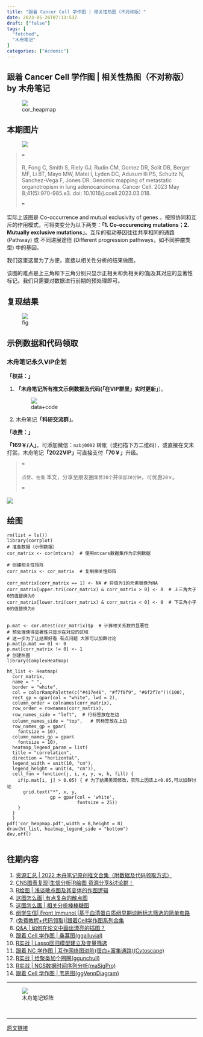 ```yaml
---
title: "跟着 Cancer Cell 学作图 | 相关性热图（不对称版）"
date: 2023-05-26T07:13:53Z
draft: ["false"]
tags: [
  "fetched",
  "木舟笔记"
]
categories: ["Acdemic"]
---
```

跟着 Cancer Cell 学作图 | 相关性热图（不对称版） by 木舟笔记
------
<div><section data-tool="mdnice编辑器" data-website="https://www.mdnice.com" data-mpa-powered-by="yiban.io"><figure data-tool="mdnice编辑器"><img data-ratio="0.4255555555555556" data-src="https://mmbiz.qpic.cn/mmbiz_jpg/aMicyicM8Ll19mjOUJiclRpFbhFM45hyniaVzRCNnm2zBGNFtySRJMsibWiahUDnn2NpXCNuMLbv7j9YELQRMPr4vucg/640?wx_fmt=jpeg" data-type="jpeg" data-w="900" src="https://mmbiz.qpic.cn/mmbiz_jpg/aMicyicM8Ll19mjOUJiclRpFbhFM45hyniaVzRCNnm2zBGNFtySRJMsibWiahUDnn2NpXCNuMLbv7j9YELQRMPr4vucg/640?wx_fmt=jpeg"><figcaption><span></span>cor_heapmap</figcaption></figure><section><mp-common-profile data-pluginname="mpprofile" data-weui-theme="light" data-id="MzIxMDExNDE0OQ==" data-headimg="http://mmbiz.qpic.cn/mmbiz_png/aMicyicM8Ll1ib0O4bhukQJ50YEnDwcMTIvaj1jSnOACbZmy7XsUAmicqyoF1WkNzzwian0IUUbGlNmaniaMDXLsa6pA/0?wx_fmt=png" data-nickname="木舟笔记" data-alias="MZBJNOTE" data-signature="分享CNS绘图指南、生信教程及常见套路、多组学研究思路及机器学习基础。" data-from="0" data-is_biz_ban="0"></mp-common-profile></section><h2 data-tool="mdnice编辑器"><span></span><span>本期图片</span><span></span></h2><figure data-tool="mdnice编辑器"><img data-ratio="1.0240740740740741" data-src="https://mmbiz.qpic.cn/mmbiz_png/aMicyicM8Ll19mjOUJiclRpFbhFM45hyniaVdqwFibZ0qvq5BSDTzw5CA1mibKFkeSrfZH1QzcAic5wfO1wvvIGicujObA/640?wx_fmt=png" data-type="png" data-w="1080" src="https://mmbiz.qpic.cn/mmbiz_png/aMicyicM8Ll19mjOUJiclRpFbhFM45hyniaVdqwFibZ0qvq5BSDTzw5CA1mibKFkeSrfZH1QzcAic5wfO1wvvIGicujObA/640?wx_fmt=png"></figure><blockquote data-tool="mdnice编辑器"><span>❝</span><p>R, Fong C, Smith S, Riely GJ, Rudin CM, Gomez DR, Solit DB, Berger MF, Li BT, Mayo MW, Matei I, Lyden DC, Adusumilli PS, Schultz N, Sanchez-Vega F, Jones DR. Genomic mapping of metastatic organotropism in lung adenocarcinoma. Cancer Cell. 2023 May 8;41(5):970-985.e3. doi: 10.1016/j.ccell.2023.03.018.</p><span>❞</span></blockquote><p data-tool="mdnice编辑器">实际上该图是 Co-occurrence and mutual exclusivity of genes 。按照协同和互斥的作用模式，可将突变分为以下两类：<strong>「1. Co-occurencing mutations；2. Mutually exclusive mutations」</strong>。互斥的驱动基因往往共享相同的通路 (Pathway) 或 不同进展途径 (Different progression pathways，如不同肿瘤类型) 中的基因。</p><p data-tool="mdnice编辑器">我们这里这里为了方便，直接以相关性分析的结果做图。</p><p data-tool="mdnice编辑器">该图的难点是上三角和下三角分别只显示正相关和负相关的值j及其对应的显著性标记。我们只需要对数据进行前期的预处理即可。</p><h2 data-tool="mdnice编辑器"><span></span><span>复现结果</span><span></span></h2><figure data-tool="mdnice编辑器"><img data-ratio="1.0046296296296295" data-src="https://mmbiz.qpic.cn/mmbiz_png/aMicyicM8Ll19mjOUJiclRpFbhFM45hyniaVdiby4r9M568Zhst5HAL00uicA84PJ8qf5NtehQclPoSiaY1HjGPvcicf5A/640?wx_fmt=png" data-type="png" data-w="1080" src="https://mmbiz.qpic.cn/mmbiz_png/aMicyicM8Ll19mjOUJiclRpFbhFM45hyniaVdiby4r9M568Zhst5HAL00uicA84PJ8qf5NtehQclPoSiaY1HjGPvcicf5A/640?wx_fmt=png"><figcaption><span></span>fig</figcaption></figure><h2 data-tool="mdnice编辑器"><span></span><span>示例数据和代码领取</span><span></span></h2><h3 data-tool="mdnice编辑器"><span></span><span><span></span>木舟笔记永久VIP企划</span><span></span></h3><p data-tool="mdnice编辑器"><strong>「权益：」</strong></p><ol data-tool="mdnice编辑器"><li><section><p><strong>「木舟笔记所有推文示例数据及代码(<strong>「在VIP群里」</strong>实时更新」</strong>）。</p><figure><img data-ratio="0.5435185185185185" data-src="https://mmbiz.qpic.cn/mmbiz_png/aMicyicM8Ll19mjOUJiclRpFbhFM45hyniaV4q8jwicrJic3d6kgdjOSkSv5TWEXPfCdh7U6GhOWiaw8c8kg5XPlCy6Xg/640?wx_fmt=png" data-type="png" data-w="1080" src="https://mmbiz.qpic.cn/mmbiz_png/aMicyicM8Ll19mjOUJiclRpFbhFM45hyniaV4q8jwicrJic3d6kgdjOSkSv5TWEXPfCdh7U6GhOWiaw8c8kg5XPlCy6Xg/640?wx_fmt=png"><figcaption><span></span>data+code</figcaption></figure></section></li><li><section><p>木舟笔记<strong>「科研交流群」</strong>。</p></section></li></ol><p data-tool="mdnice编辑器"><strong>「收费：」</strong></p><p data-tool="mdnice编辑器">	<strong>「169￥/人」</strong>。可添加微信：<code>mzbj0002</code> 转账（或扫描下方二维码），或直接在文末打赏。木舟笔记<strong>「2022VIP」</strong>可直接支付<strong>「70￥」</strong>升级。</p><blockquote data-tool="mdnice编辑器"><span>❝</span><p><code>点赞</code>、<code>在看</code> 本文，分享至朋友圈<code>集赞30个</code>并<code>保留30分钟</code>，可优惠<code>20￥</code>。</p><span>❞</span></blockquote><img data-ratio="1.1384615384615384" data-src="https://mmbiz.qpic.cn/mmbiz_png/aMicyicM8Ll19mjOUJiclRpFbhFM45hyniaVO3p723aDBpocJ5bxr3vGLYpMc7I1mb1zYaxoTRNslQ07pnvOdr0RLg/640?wx_fmt=png" data-type="png" data-w="520" src="https://mmbiz.qpic.cn/mmbiz_png/aMicyicM8Ll19mjOUJiclRpFbhFM45hyniaVO3p723aDBpocJ5bxr3vGLYpMc7I1mb1zYaxoTRNslQ07pnvOdr0RLg/640?wx_fmt=png"><h2 data-tool="mdnice编辑器"><span></span><span>绘图</span><span></span></h2><pre data-tool="mdnice编辑器"><span></span><code>rm(list = ls())<br><span>library</span>(corrplot)<br><span># 准备数据（示例数据）</span><br>cor_matrix &lt;- cor(mtcars)  <span># 使用mtcars数据集作为示例数据</span><br><br><span># 创建相关性矩阵</span><br>corr_matrix &lt;- cor_matrix  <span># 复制相关性矩阵</span><br><br>corr_matrix[corr_matrix == <span>1</span>] &lt;- <span>NA</span> <span># 将值为1的元素替换为NA</span><br>corr_matrix[upper.tri(corr_matrix) &amp; corr_matrix &gt; <span>0</span>] &lt;- <span>0</span>  <span># 上三角大于0的值替换为0</span><br>corr_matrix[lower.tri(corr_matrix) &amp; corr_matrix &lt; <span>0</span>] &lt;- <span>0</span>  <span># 下三角小于0的值替换为0</span><br><br><br>p.mat &lt;- cor.mtest(cor_matrix)$p  <span># 计算相关系数的显著性</span><br><span># 预处理使得显著性只显示在对应的区域</span><br><span># 这一步为了让结果好看 有点问题 大家可以加群讨论</span><br>p.mat[p.mat == <span>0</span>] &lt;- <span>0</span> <br>p.mat[corr_matrix != <span>0</span>] &lt;- <span>1</span><br><span># 创建热图</span><br><span>library</span>(ComplexHeatmap)<br><br>ht_list &lt;- Heatmap(<br>  corr_matrix, <br>  name = <span>" "</span>, <br>  border = <span>"white"</span>,<br>  col = colorRampPalette(c(<span>"#417e46"</span>, <span>"#f7f8f9"</span>, <span>"#6f2f7e"</span>))(<span>100</span>),<br>  rect_gp = gpar(col = <span>"white"</span>, lwd = <span>2</span>),<br>  column_order = colnames(corr_matrix),<br>  row_order = rownames(corr_matrix),<br>  row_names_side = <span>"left"</span>,  <span># 行标签放在左边</span><br>  column_names_side = <span>"top"</span>,   <span># 列标签放在上边</span><br>  row_names_gp = gpar(<br>    fontsize = <span>10</span>),<br>  column_names_gp = gpar(<br>    fontsize = <span>10</span>),<br>  heatmap_legend_param = list(<br>  title = <span>"correlation"</span>, <br>  direction = <span>"horizontal"</span>,<br>  legend_width = unit(<span>10</span>, <span>"cm"</span>),<br>  legend_height = unit(<span>4</span>, <span>"cm"</span>)),<br>  cell_fun = <span>function</span>(j, i, x, y, w, h, fill) {<br>    <span>if</span>(p.mat[i, j] &gt; <span>0.05</span>) { <span># 为了结果美观修改，实际上因该上&lt;0.05,可以加群讨论</span><br>      grid.text(<span>"*"</span>, x, y,<br>                gp = gpar(col = <span>'white'</span>,<br>                          fontsize = <span>25</span>))<br>    } <br>  }<br>  )<br>pdf(<span>'cor_heapmap.pdf'</span>,width = <span>8</span>,height = <span>8</span>)<br>draw(ht_list, heatmap_legend_side = <span>"bottom"</span>)<br>dev.off()<br><br></code></pre><h2 data-tool="mdnice编辑器"><span></span><span>往期内容</span><span></span></h2><ol data-tool="mdnice编辑器"><li><section><a href="http://mp.weixin.qq.com/s?__biz=MzIxMDExNDE0OQ==&amp;mid=2247491989&amp;idx=1&amp;sn=a6cc7094dcd301dfc67412858f2729ca&amp;chksm=976b229fa01cab8955a7ac33f1e6efdd18ede285ba717ae7c1df0362de380a08fe8a530d0e29&amp;scene=21#wechat_redirect" data-linktype="2">资源汇总 | 2022 木舟笔记原创推文合集（附数据及代码领取方式）</a></section></li><li><section><a href="http://mp.weixin.qq.com/s?__biz=MzIxMDExNDE0OQ==&amp;mid=2247488950&amp;idx=1&amp;sn=8c06246890d3cee4a3297829e404beba&amp;chksm=9768d6bca01f5faaba25bf32d3a895f61b4dac7b5daed38deb147f7f1702291a43154da6958d&amp;scene=21#wechat_redirect" data-linktype="2">CNS图表复现|生信分析|R绘图 资源分享&amp;讨论群！</a></section></li><li><section><a href="http://mp.weixin.qq.com/s?__biz=MzIxMDExNDE0OQ==&amp;mid=2247492418&amp;idx=1&amp;sn=10416a633f539a8aaf8c02d906da7676&amp;chksm=976b2048a01ca95eb525a669106206def082476b47345ce51207173535b000c846e159f1a5bf&amp;scene=21#wechat_redirect" data-linktype="2">R绘图 | 浅谈散点图及其变体的作图逻辑</a></section></li><li><section><a href="http://mp.weixin.qq.com/s?__biz=MzIxMDExNDE0OQ==&amp;mid=2247489467&amp;idx=1&amp;sn=fa150ecac0e16684bed1337c61df63e3&amp;chksm=9768d4b1a01f5da7129df1e8d0ac15cca300d44754c00421fc59d37ffd151baa5d83e0e6e188&amp;scene=21#wechat_redirect" data-linktype="2">这图怎么画| 有点复杂的散点图</a></section></li><li><section><a href="http://mp.weixin.qq.com/s?__biz=MzIxMDExNDE0OQ==&amp;mid=2247489395&amp;idx=1&amp;sn=535716eeb4cead09bffa3213b860b5cc&amp;chksm=9768d479a01f5d6fd7ff9261ecca140d9495d88f302048720b28c46b9a1005a0cabcf1ed06ea&amp;scene=21#wechat_redirect" data-linktype="2">这图怎么画 | 相关分析棒棒糖图</a></section></li><li><section><a href="http://mp.weixin.qq.com/s?__biz=MzIxMDExNDE0OQ==&amp;mid=2247489004&amp;idx=1&amp;sn=0654118a49fd0cc3b97a7fe6535e4849&amp;chksm=9768d6e6a01f5ff0758a740c3e1cf9a72cfeb4784d064862f4eac822f78a716371c5f7cfbce7&amp;scene=21#wechat_redirect" data-linktype="2">组学生信| Front Immunol |基于血清蛋白质组早期诊断标志筛选的简单套路</a></section></li><li><section><a href="http://mp.weixin.qq.com/s?__biz=MzIxMDExNDE0OQ==&amp;mid=2247486072&amp;idx=1&amp;sn=d579a62420f722285eac318c4114d199&amp;chksm=9768c972a01f4064a84f30fd48b8c2107af543c31b6adb5f36234b1377ac42c8af54f45efda9&amp;scene=21#wechat_redirect" data-linktype="2">(免费教程+代码领取)|跟着Cell学作图系列合集</a></section></li><li><section><a href="http://mp.weixin.qq.com/s?__biz=MzIxMDExNDE0OQ==&amp;mid=2247487979&amp;idx=1&amp;sn=efbc86019b0e20ec8445489df16e4fbc&amp;chksm=9768d2e1a01f5bf708214c51bb0eceeaf48d743851b14a72187e1fa229223d75fa902381a3ad&amp;scene=21#wechat_redirect" data-linktype="2">Q&amp;A | 如何在论文中画出漂亮的插图？</a></section></li><li><section><a href="http://mp.weixin.qq.com/s?__biz=MzIxMDExNDE0OQ==&amp;mid=2247488167&amp;idx=1&amp;sn=b83be3d0c76f0413affe0b5cab9b93a2&amp;chksm=9768d1ada01f58bb5008ad29506b61eb1a964f21cb1efe40f525add6092e86da24794b8b4790&amp;scene=21#wechat_redirect" data-linktype="2">跟着 Cell 学作图 | 桑葚图(ggalluvial)</a></section></li><li><section><a href="http://mp.weixin.qq.com/s?__biz=MzIxMDExNDE0OQ==&amp;mid=2247488226&amp;idx=1&amp;sn=4515eb615d43ccb760a9a8d74ef35072&amp;chksm=9768d1e8a01f58fe66e120c9e8b50837be0757f695eb0466bd864e5a2d50357f65e7ed5efab1&amp;scene=21#wechat_redirect" data-linktype="2">R实战 | Lasso回归模型建立及变量筛选</a></section></li><li><section><a href="http://mp.weixin.qq.com/s?__biz=MzIxMDExNDE0OQ==&amp;mid=2247488256&amp;idx=1&amp;sn=433e1e89a23805d83929a963881eade4&amp;chksm=9768d00aa01f591c5564153baa6c5dfcdb9b4a49bf8a3a9355e3281df34f9080916790745a1b&amp;scene=21#wechat_redirect" data-linktype="2">跟着 NC 学作图 | 互作网络图进阶(蛋白+富集通路)(Cytoscape)</a></section></li><li><section><a href="http://mp.weixin.qq.com/s?__biz=MzIxMDExNDE0OQ==&amp;mid=2247488318&amp;idx=1&amp;sn=9bd4daa918eca93dd5dedbeaa25ceb77&amp;chksm=9768d034a01f59220b5970fb04aaec5cfa732fa176b82a38c72e6de7fc2999780076ea687456&amp;scene=21#wechat_redirect" data-linktype="2">R实战 | 给聚类加个圈圈(ggunchull)</a></section></li><li><section><a href="http://mp.weixin.qq.com/s?__biz=MzIxMDExNDE0OQ==&amp;mid=2247488443&amp;idx=1&amp;sn=6a1b8766b2daf5433a8275d730c07fa2&amp;chksm=9768d0b1a01f59a797e9d42dffdcbbf8e8a6d4cef495e7ba5b14dd411188e681403cfb511e1f&amp;scene=21#wechat_redirect" data-linktype="2">R实战 | NGS数据时间序列分析(maSigPro)</a></section></li><li><section><a href="http://mp.weixin.qq.com/s?__biz=MzIxMDExNDE0OQ==&amp;mid=2247488618&amp;idx=1&amp;sn=21f561a6a99e2e603ea72bc6889d96e4&amp;chksm=9768d760a01f5e7606901e9e3839f7ea583205c65b232af6eef971e18a4233b5e42222ed7091&amp;scene=21#wechat_redirect" data-linktype="2">跟着 Cell 学作图 | 韦恩图(ggVennDiagram)</a></section></li></ol><hr data-tool="mdnice编辑器"><figure data-tool="mdnice编辑器"><img data-ratio="0.6676163342830009" data-src="https://mmbiz.qpic.cn/mmbiz_png/aMicyicM8Ll19mjOUJiclRpFbhFM45hyniaVC0FKVaJdgSOqlVXJI08klXvMFGXMfKhSZ4IVibsv7ZTCibRQoJZiby4nw/640?wx_fmt=png" data-type="png" data-w="1053" src="https://mmbiz.qpic.cn/mmbiz_png/aMicyicM8Ll19mjOUJiclRpFbhFM45hyniaVC0FKVaJdgSOqlVXJI08klXvMFGXMfKhSZ4IVibsv7ZTCibRQoJZiby4nw/640?wx_fmt=png"><figcaption><span></span>木舟笔记矩阵</figcaption></figure></section><p><br></p><p><mp-style-type data-value="3"></mp-style-type></p></div>  
<hr>
<a href="https://mp.weixin.qq.com/s/Brqlokw-GcRBfXyzavvrvA",target="_blank" rel="noopener noreferrer">原文链接</a>

